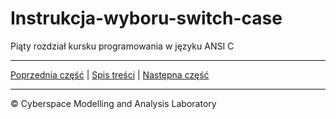 # Instrukcja-wyboru-switch-case
Piąty rozdział kursku programowania w języku ANSI C


***
[Poprzednia część](https://github.com/CyberMALab/Petle.git) | [Spis treści](https://github.com/CyberMALab/Wprowadzenie-do-programowania-w-j-zyku-ANSI-C.git) | [Następna część](https://github.com/CyberMALab/Wiecej-o-typach-i-nie-tylko.git)
***
&copy; Cyberspace Modelling and Analysis Laboratory
